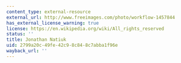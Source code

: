 ```yaml
---
content_type: external-resource
external_url: http://www.freeimages.com/photo/workflow-1457844
has_external_license_warning: true
license: https://en.wikipedia.org/wiki/All_rights_reserved
status: ''
title: Jonathan Natiuk
uid: 2799a20c-49fe-42c9-8c84-8c7abba1f96e
wayback_url: ''
---
```

